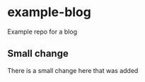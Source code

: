 # example-blog
Example repo for a blog

## Small change
There is a small change here that was added
